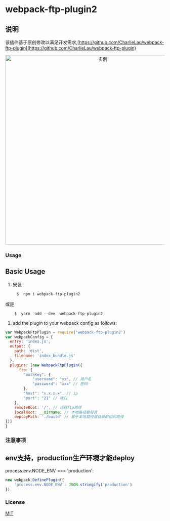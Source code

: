 

# webpack-ftp-plugin2

## 说明

该插件基于原创修改以满足开发需求,[https://github.com/CharlieLau/webpack-ftp-plugin](https://github.com/CharlieLau/webpack-ftp-plugin)

<p align="center"><img width="600px" src="http://owzieh3tb.bkt.clouddn.com/ftp-plugin.png" alt="实例"></p>

### Usage


Basic Usage
-----------
1. 安装

```
     $  npm i webpack-ftp-plugin2
```
或是
```
    $  yarn  add --dev  webpack-ftp-plugin2
```

1. add the plugin to your webpack config as follows:

```javascript
var WebpackFtpPlugin = require('webpack-ftp-plugin2')
var webpackConfig = {
  entry: 'index.js',
  output: {
    path: 'dist',
    filename: 'index_bundle.js'
  },
  plugins: [new WebpackFtpPlugin({
      ftp: {
        "authKey": {
            "username": "xx", // 用户名
            "password": "xxx" // 密码
        },
        "host": "x.x.x.x", // ip
        "port": "21" // 端口
    },
    remoteRoot: '/', // 远程ftp路径
    localRoot: __dirname, // 本地路径根目录
    deployPath: './build' // 基于本地路径根目录的相对路径
})]
}
```

### 注意事项

 env支持，production生产环境才能deploy
-----------
process.env.NODE_ENV === 'production':


```javascript
new webpack.DefinePlugin({
    'process.env.NODE_ENV': JSON.stringify('production')
})
```

### License

[MIT](http://opensource.org/licenses/MIT)